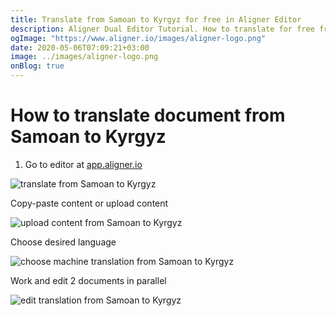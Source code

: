 ```yaml
---
title: Translate from Samoan to Kyrgyz for free in Aligner Editor
description: Aligner Dual Editor Tutorial. How to translate for free from Samoan to Kyrgyz. Aligner is multilingual document management platform. 
ogImage: "https://www.aligner.io/images/aligner-logo.png"
date: 2020-05-06T07:09:21+03:00
image: ../images/aligner-logo.png
onBlog: true
---
```


# How to translate document from Samoan to Kyrgyz

1. Go to editor at [app.aligner.io](https://app.aligner.io "Aligner App web page")

![translate from Samoan to Kyrgyz](../aligner-blank-editor.png "translate from Samoan to Kyrgyz")

Copy-paste content or upload content

![upload content from Samoan to Kyrgyz](../aligner-uploaded-document.png "upload content from Samoan to Kyrgyz")

Choose desired language

![choose machine translation from Samoan to Kyrgyz](../aligner-language-dropdown.png "choose machine translation from Samoan to Kyrgyz")

Work and edit 2 documents in parallel

![edit translation from Samoan to Kyrgyz](../aligner-double-sitded-editor.png "edit translation from Samoan to Kyrgyz")

